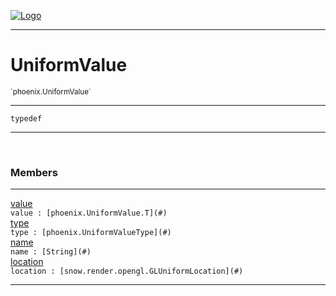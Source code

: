 
[![Logo](../../images/logo.png)](../../api/index.html)

---



<h1>UniformValue</h1>
<small>`phoenix.UniformValue`</small>



---

`typedef`

---

&nbsp;
&nbsp;



<h3>Members</h3> <hr/><span class="member apipage">
                <a name="value"><a class="lift" href="#value">value</a></a><div class="clear"></div><code class="signature apipage">value : [phoenix.UniformValue.T](#)</code><br/></span>
            <span class="small_desc_flat"></span><span class="member apipage">
                <a name="type"><a class="lift" href="#type">type</a></a><div class="clear"></div><code class="signature apipage">type : [phoenix.UniformValueType](#)</code><br/></span>
            <span class="small_desc_flat"></span><span class="member apipage">
                <a name="name"><a class="lift" href="#name">name</a></a><div class="clear"></div><code class="signature apipage">name : [String](#)</code><br/></span>
            <span class="small_desc_flat"></span><span class="member apipage">
                <a name="location"><a class="lift" href="#location">location</a></a><div class="clear"></div><code class="signature apipage">location : [snow.render.opengl.GLUniformLocation](#)</code><br/></span>
            <span class="small_desc_flat"></span>







---

&nbsp;
&nbsp;
&nbsp;
&nbsp;